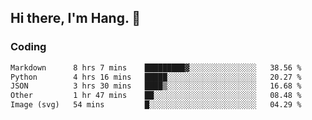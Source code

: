## Hi there, I'm Hang. 👋

### Coding

<!--START_SECTION:waka-->

```txt
Markdown      8 hrs 7 mins    █████████▓░░░░░░░░░░░░░░░   38.56 %
Python        4 hrs 16 mins   █████░░░░░░░░░░░░░░░░░░░░   20.27 %
JSON          3 hrs 30 mins   ████▒░░░░░░░░░░░░░░░░░░░░   16.68 %
Other         1 hr 47 mins    ██░░░░░░░░░░░░░░░░░░░░░░░   08.48 %
Image (svg)   54 mins         █░░░░░░░░░░░░░░░░░░░░░░░░   04.29 %
```

<!--END_SECTION:waka-->
